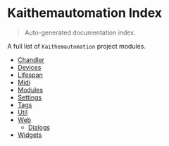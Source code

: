 # Kaithemautomation Index

> Auto-generated documentation index.

A full list of `Kaithemautomation` project modules.

- [Chandler](./chandler.md#chandler)
- [Devices](./devices.md#devices)
- [Lifespan](./lifespan.md#lifespan)
- [Midi](./midi.md#midi)
- [Modules](./modules.md#modules)
- [Settings](./settings.md#settings)
- [Tags](./tags.md#tags)
- [Util](./util.md#util)
- [Web](web/index.md#web)
    - [Dialogs](web/dialogs.md#dialogs)
- [Widgets](./widgets.md#widgets)
